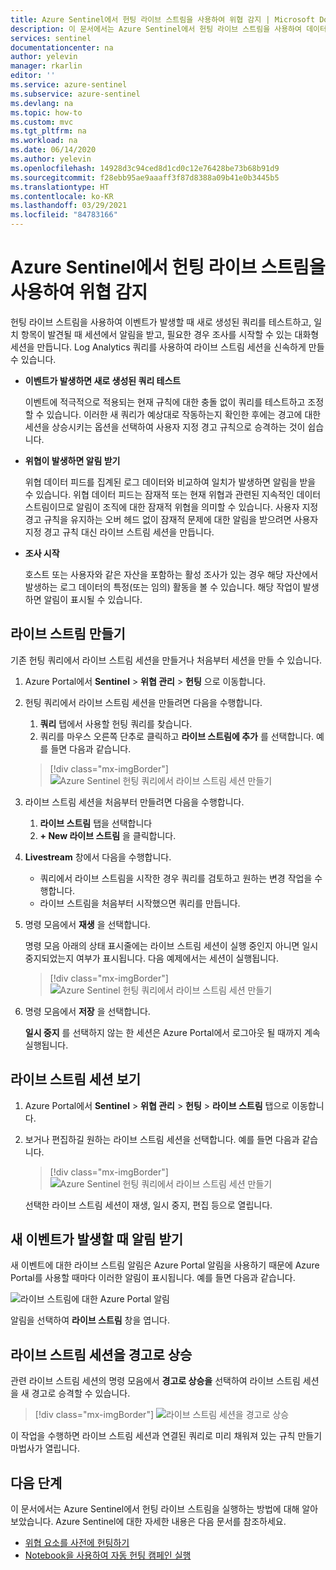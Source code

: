 ```yaml
---
title: Azure Sentinel에서 헌팅 라이브 스트림을 사용하여 위협 감지 | Microsoft Docs
description: 이 문서에서는 Azure Sentinel에서 헌팅 라이브 스트림을 사용하여 데이터를 추적하는 방법을 설명합니다.
services: sentinel
documentationcenter: na
author: yelevin
manager: rkarlin
editor: ''
ms.service: azure-sentinel
ms.subservice: azure-sentinel
ms.devlang: na
ms.topic: how-to
ms.custom: mvc
ms.tgt_pltfrm: na
ms.workload: na
ms.date: 06/14/2020
ms.author: yelevin
ms.openlocfilehash: 14928d3c94ced8d1cd0c12e76428be73b68b91d9
ms.sourcegitcommit: f28ebb95ae9aaaff3f87d8388a09b41e0b3445b5
ms.translationtype: HT
ms.contentlocale: ko-KR
ms.lasthandoff: 03/29/2021
ms.locfileid: "84783166"
---
```

# <a name="use-hunting-livestream-in-azure-sentinel-to-detect-threats"></a>Azure Sentinel에서 헌팅 라이브 스트림을 사용하여 위협 감지

헌팅 라이브 스트림을 사용하여 이벤트가 발생할 때 새로 생성된 쿼리를 테스트하고, 일치 항목이 발견될 때 세션에서 알림을 받고, 필요한 경우 조사를 시작할 수 있는 대화형 세션을 만듭니다. Log Analytics 쿼리를 사용하여 라이브 스트림 세션을 신속하게 만들 수 있습니다.

- **이벤트가 발생하면 새로 생성된 쿼리 테스트**
    
    이벤트에 적극적으로 적용되는 현재 규칙에 대한 충돌 없이 쿼리를 테스트하고 조정할 수 있습니다. 이러한 새 쿼리가 예상대로 작동하는지 확인한 후에는 경고에 대한 세션을 상승시키는 옵션을 선택하여 사용자 지정 경고 규칙으로 승격하는 것이 쉽습니다.

- **위협이 발생하면 알림 받기**
    
    위협 데이터 피드를 집계된 로그 데이터와 비교하여 일치가 발생하면 알림을 받을 수 있습니다. 위협 데이터 피드는 잠재적 또는 현재 위협과 관련된 지속적인 데이터 스트림이므로 알림이 조직에 대한 잠재적 위협을 의미할 수 있습니다. 사용자 지정 경고 규칙을 유지하는 오버 헤드 없이 잠재적 문제에 대한 알림을 받으려면 사용자 지정 경고 규칙 대신 라이브 스트림 세션을 만듭니다.

- **조사 시작**
    
    호스트 또는 사용자와 같은 자산을 포함하는 활성 조사가 있는 경우 해당 자산에서 발생하는 로그 데이터의 특정(또는 임의) 활동을 볼 수 있습니다. 해당 작업이 발생하면 알림이 표시될 수 있습니다.


## <a name="create-a-livestream-session"></a>라이브 스트림 만들기

기존 헌팅 쿼리에서 라이브 스트림 세션을 만들거나 처음부터 세션을 만들 수 있습니다.

1. Azure Portal에서 **Sentinel** > **위협 관리** > **헌팅** 으로 이동합니다.

1. 헌팅 쿼리에서 라이브 스트림 세션을 만들려면 다음을 수행합니다.
    
    1. **쿼리** 탭에서 사용할 헌팅 쿼리를 찾습니다.
    1. 쿼리를 마우스 오른쪽 단추로 클릭하고 **라이브 스트림에 추가** 를 선택합니다. 예를 들면 다음과 같습니다.
    
    > [!div class="mx-imgBorder"]
    > ![Azure Sentinel 헌팅 쿼리에서 라이브 스트림 세션 만들기](./media/livestream/livestream-from-query.png)

1. 라이브 스트림 세션을 처음부터 만들려면 다음을 수행합니다. 
    
    1. **라이브 스트림** 탭을 선택합니다
    1. **+ New 라이브 스트림** 을 클릭합니다.
    
1. **Livestream** 창에서 다음을 수행합니다.
    
    - 쿼리에서 라이브 스트림을 시작한 경우 쿼리를 검토하고 원하는 변경 작업을 수행합니다.
    - 라이브 스트림을 처음부터 시작했으면 쿼리를 만듭니다. 

1. 명령 모음에서 **재생** 을 선택합니다.
    
    명령 모음 아래의 상태 표시줄에는 라이브 스트림 세션이 실행 중인지 아니면 일시 중지되었는지 여부가 표시됩니다. 다음 예제에서는 세션이 실행됩니다.
    
    > [!div class="mx-imgBorder"]
    > ![Azure Sentinel 헌팅 쿼리에서 라이브 스트림 세션 만들기](./media/livestream/livestream-session.png)

1. 명령 모음에서 **저장** 을 선택합니다.
    
    **일시 중지** 를 선택하지 않는 한 세션은 Azure Portal에서 로그아웃 될 때까지 계속 실행됩니다.

## <a name="view-your-livestream-sessions"></a>라이브 스트림 세션 보기

1. Azure Portal에서 **Sentinel** > **위협 관리** > **헌팅** > **라이브 스트림** 탭으로 이동합니다.

1. 보거나 편집하길 원하는 라이브 스트림 세션을 선택합니다. 예를 들면 다음과 같습니다.
    
    > [!div class="mx-imgBorder"]
    > ![Azure Sentinel 헌팅 쿼리에서 라이브 스트림 세션 만들기](./media/livestream/livestream-tab.png)
    
    선택한 라이브 스트림 세션이 재생, 일시 중지, 편집 등으로 열립니다.

## <a name="receive-notifications-when-new-events-occur"></a>새 이벤트가 발생할 때 알림 받기

새 이벤트에 대한 라이브 스트림 알림은 Azure Portal 알림을 사용하기 때문에 Azure Portal를 사용할 때마다 이러한 알림이 표시됩니다. 예를 들면 다음과 같습니다.

![라이브 스트림에 대한 Azure Portal 알림](./media/livestream/notification.png)

알림을 선택하여 **라이브 스트림** 창을 엽니다.
 
## <a name="elevate-a-livestream-session-to-an-alert"></a>라이브 스트림 세션을 경고로 상승

관련 라이브 스트림 세션의 명령 모음에서 **경고로 상승을** 선택하여 라이브 스트림 세션을 새 경고로 승격할 수 있습니다.

> [!div class="mx-imgBorder"]
> ![라이브 스트림 세션을 경고로 상승](./media/livestream/elevate-to-alert.png)

이 작업을 수행하면 라이브 스트림 세션과 연결된 쿼리로 미리 채워져 있는 규칙 만들기 마법사가 열립니다.

## <a name="next-steps"></a>다음 단계

이 문서에서는 Azure Sentinel에서 헌팅 라이브 스트림을 실행하는 방법에 대해 알아보았습니다. Azure Sentinel에 대한 자세한 내용은 다음 문서를 참조하세요.

- [위협 요소를 사전에 헌팅하기](hunting.md)
- [Notebook을 사용하여 자동 헌팅 캠페인 실행](notebooks.md)
